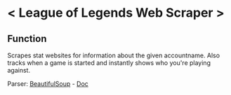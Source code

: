 # < League of Legends Web Scraper >

## Function
Scrapes stat websites for information about the given accountname.
Also tracks when a game is started and instantly shows who you're playing against.

Parser: [BeautifulSoup](https://pypi.org/project/beautifulsoup4/) - [Doc](https://www.crummy.com/software/BeautifulSoup/bs4/doc/)

